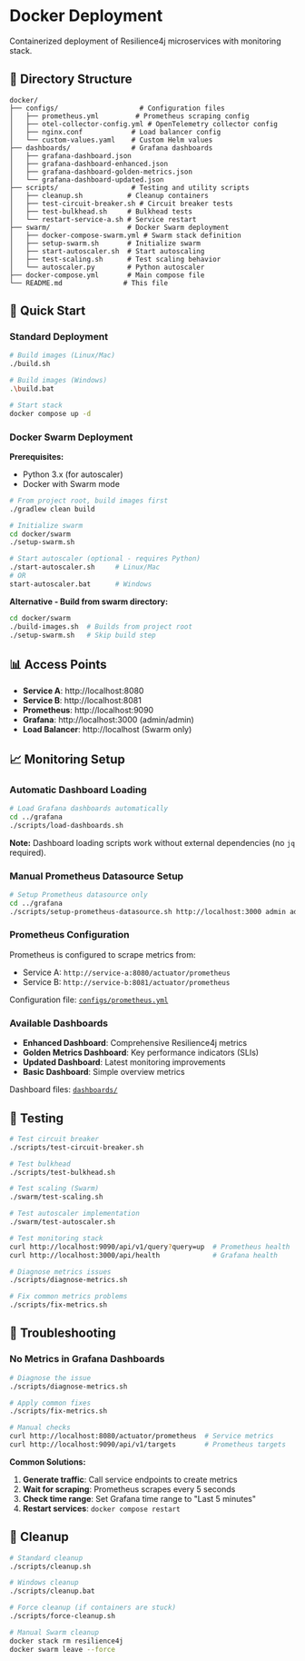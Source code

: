 # Docker Deployment

Containerized deployment of Resilience4j microservices with monitoring stack.

## 📁 Directory Structure

```
docker/
├── configs/                    # Configuration files
│   ├── prometheus.yml         # Prometheus scraping config
│   ├── otel-collector-config.yml # OpenTelemetry collector config
│   ├── nginx.conf            # Load balancer config
│   └── custom-values.yaml    # Custom Helm values
├── dashboards/               # Grafana dashboards
│   ├── grafana-dashboard.json
│   ├── grafana-dashboard-enhanced.json
│   ├── grafana-dashboard-golden-metrics.json
│   └── grafana-dashboard-updated.json
├── scripts/                  # Testing and utility scripts
│   ├── cleanup.sh           # Cleanup containers
│   ├── test-circuit-breaker.sh # Circuit breaker tests
│   ├── test-bulkhead.sh     # Bulkhead tests
│   └── restart-service-a.sh # Service restart
├── swarm/                   # Docker Swarm deployment
│   ├── docker-compose-swarm.yml # Swarm stack definition
│   ├── setup-swarm.sh       # Initialize swarm
│   ├── start-autoscaler.sh  # Start autoscaling
│   ├── test-scaling.sh      # Test scaling behavior
│   └── autoscaler.py        # Python autoscaler
├── docker-compose.yml       # Main compose file
└── README.md               # This file
```

## 🚀 Quick Start

### Standard Deployment
```bash
# Build images (Linux/Mac)
./build.sh

# Build images (Windows)
.\build.bat

# Start stack
docker compose up -d
```

### Docker Swarm Deployment

**Prerequisites:**
- Python 3.x (for autoscaler)
- Docker with Swarm mode

```bash
# From project root, build images first
./gradlew clean build

# Initialize swarm
cd docker/swarm
./setup-swarm.sh

# Start autoscaler (optional - requires Python)
./start-autoscaler.sh     # Linux/Mac
# OR
start-autoscaler.bat      # Windows
```

**Alternative - Build from swarm directory:**
```bash
cd docker/swarm
./build-images.sh  # Builds from project root
./setup-swarm.sh   # Skip build step
```

## 📊 Access Points

- **Service A**: http://localhost:8080
- **Service B**: http://localhost:8081
- **Prometheus**: http://localhost:9090
- **Grafana**: http://localhost:3000 (admin/admin)
- **Load Balancer**: http://localhost (Swarm only)

## 📈 Monitoring Setup

### Automatic Dashboard Loading
```bash
# Load Grafana dashboards automatically
cd ../grafana
./scripts/load-dashboards.sh
```

**Note:** Dashboard loading scripts work without external dependencies (no `jq` required).

### Manual Prometheus Datasource Setup
```bash
# Setup Prometheus datasource only
cd ../grafana
./scripts/setup-prometheus-datasource.sh http://localhost:3000 admin admin local
```

### Prometheus Configuration
Prometheus is configured to scrape metrics from:
- Service A: `http://service-a:8080/actuator/prometheus`
- Service B: `http://service-b:8081/actuator/prometheus`

Configuration file: [`configs/prometheus.yml`](configs/prometheus.yml)

### Available Dashboards
- **Enhanced Dashboard**: Comprehensive Resilience4j metrics
- **Golden Metrics Dashboard**: Key performance indicators (SLIs)
- **Updated Dashboard**: Latest monitoring improvements
- **Basic Dashboard**: Simple overview metrics

Dashboard files: [`dashboards/`](dashboards/)

## 🧪 Testing

```bash
# Test circuit breaker
./scripts/test-circuit-breaker.sh

# Test bulkhead
./scripts/test-bulkhead.sh

# Test scaling (Swarm)
./swarm/test-scaling.sh

# Test autoscaler implementation
./swarm/test-autoscaler.sh

# Test monitoring stack
curl http://localhost:9090/api/v1/query?query=up  # Prometheus health
curl http://localhost:3000/api/health             # Grafana health

# Diagnose metrics issues
./scripts/diagnose-metrics.sh

# Fix common metrics problems
./scripts/fix-metrics.sh
```

## 🔧 Troubleshooting

### No Metrics in Grafana Dashboards
```bash
# Diagnose the issue
./scripts/diagnose-metrics.sh

# Apply common fixes
./scripts/fix-metrics.sh

# Manual checks
curl http://localhost:8080/actuator/prometheus  # Service metrics
curl http://localhost:9090/api/v1/targets       # Prometheus targets
```

**Common Solutions:**
1. **Generate traffic**: Call service endpoints to create metrics
2. **Wait for scraping**: Prometheus scrapes every 5 seconds
3. **Check time range**: Set Grafana time range to "Last 5 minutes"
4. **Restart services**: `docker compose restart`

## 🧹 Cleanup

```bash
# Standard cleanup
./scripts/cleanup.sh

# Windows cleanup
./scripts/cleanup.bat

# Force cleanup (if containers are stuck)
./scripts/force-cleanup.sh

# Manual Swarm cleanup
docker stack rm resilience4j
docker swarm leave --force
```